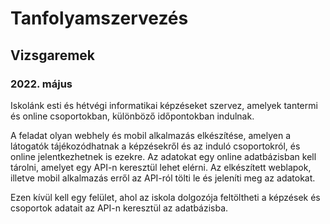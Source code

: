 # Tanfolyamszervezés
## Vizsgaremek
### 2022. május
Iskolánk esti és hétvégi informatikai képzéseket szervez, amelyek tantermi és online csoportokban, különböző időpontokban indulnak.

A feladat olyan webhely és mobil alkalmazás elkészítése, amelyen a látogatók tájékozódhatnak a képzésekről és az induló csoportokról, és online jelentkezhetnek is ezekre.
Az adatokat egy online adatbázisban kell tárolni, amelyet egy API-n keresztül lehet elérni. Az elkészített weblapok, illetve mobil alkalmazás erről az API-ról tölti le és jeleníti meg az adatokat.

Ezen kívül kell egy felület, ahol az iskola dolgozója feltöltheti a képzések és csoportok adatait az API-n keresztül az adatbázisba.
